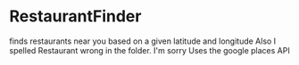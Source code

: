 # RestaurantFinder
finds restaurants near you based on a given latitude and longitude
Also I spelled Restaurant wrong in the folder. I'm sorry
Uses the google places API
